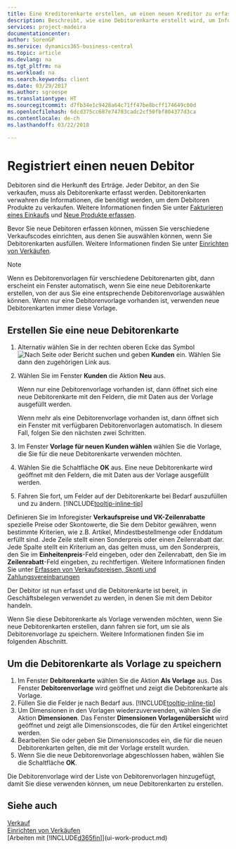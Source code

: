 ```yaml
---
title: Eine Kreditorenkarte erstellen, um einen neuen Kreditor zu erfassen | Microsoft Docs
description: Beschreibt, wie eine Debitorenkarte erstellt wird, um Informationen zu jedem neuen Debitor oder Clients zu erfassen, an die Sie verkaufen.
services: project-madeira
documentationcenter: 
author: SorenGP
ms.service: dynamics365-business-central
ms.topic: article
ms.devlang: na
ms.tgt_pltfrm: na
ms.workload: na
ms.search.keywords: client
ms.date: 03/29/2017
ms.author: sgroespe
ms.translationtype: HT
ms.sourcegitcommit: d7fb34e1c9428a64c71ff47be8bcff174649c00d
ms.openlocfilehash: 6dcd375cc687e74783cadc2cf50fbf804377d3ca
ms.contentlocale: de-ch
ms.lasthandoff: 03/22/2018

---
```

# <a name="register-new-customers"></a>Registriert einen neuen Debitor
Debitoren sind die Herkunft des Erträge. Jeder Debitor, an den Sie verkaufen, muss als Debitorenkarte erfasst werden. Debitorenkarten verwahren die Informationen, die benötigt werden, um dem Debitoren Produkte zu verkaufen. Weitere Informationen finden Sie unter [Fakturieren eines Einkaufs](sales-how-invoice-sales.md) und [Neue Produkte erfassen](inventory-how-register-new-items.md).  

Bevor Sie neue Debitoren erfassen können, müssen Sie verschiedene Verkaufscodes einrichten, aus denen Sie auswählen können, wenn Sie Debitorenkarten ausfüllen. Weitere Informationen finden Sie unter [Einrichten von Verkäufen](sales-setup-sales.md).

> [!NOTE]  
>   Wenn es Debitorenvorlagen für verschiedene Debitorenarten gibt, dann erscheint ein Fenster automatisch, wenn Sie eine neue Debitorenkarte erstellen, von der aus Sie eine entsprechende Debitorenvorlage auswählen können. Wenn nur eine Debitorenvorlage vorhanden ist, verwenden neue Debitorenkarten immer diese Vorlage.

## <a name="to-create-a-new-customer-card"></a>Erstellen Sie eine neue Debitorenkarte
1. Alternativ wählen Sie in der rechten oberen Ecke das Symbol ![Nach Seite oder Bericht suchen](media/ui-search/search_small.png "Nach Seite oder Bericht suchen") und geben **Kunden** ein. Wählen Sie dann den zugehörigen Link aus.  
2. Wählen Sie im Fenster **Kunden** die Aktion **Neu** aus.

    Wenn nur eine Debitorenvorlage vorhanden ist, dann öffnet sich eine neue Debitorenkarte mit den Feldern, die mit Daten aus der Vorlage ausgefüllt werden.

    Wenn mehr als eine Debitorenvorlage vorhanden ist, dann öffnet sich ein Fenster mit verfügbaren Debitorenvorlagen automatisch. In diesem Fall, folgen Sie den nächsten zwei Schritten.
3. Im Fenster **Vorlage für neuen Kunden wählen** wählen Sie die Vorlage, die Sie für die neue Debitorenkarte verwenden möchten.
4. Wählen Sie die Schaltfläche **OK** aus. Eine neue Debitorenkarte wird geöffnet mit den Feldern, die mit Daten aus der Vorlage ausgefüllt werden.  
5. Fahren Sie fort, um Felder auf der Debitorenkarte bei Bedarf auszufüllen und zu ändern. [!INCLUDE[tooltip-inline-tip](includes/tooltip-inline-tip_md.md)]

Definieren Sie im Inforegister **Verkaufspreise und VK-Zeilenrabatte** spezielle Preise oder Skontowerte, die Sie dem Debitor gewähren, wenn bestimmte Kriterien, wie z.B. Artikel, Mindestbestellmenge oder Enddatum erfüllt sind. Jede Zeile stellt einen Sonderpreis oder einen Zeilenrabatt dar. Jede Spalte stellt ein Kriterium an, das gelten muss, um den Sonderpreis, den Sie im **Einheitenpreis**-Feld eingeben, oder den Zeilenrabatt, den Sie im **Zeilenrabatt**-Feld eingeben, zu rechtfertigen. Weitere Informationen finden Sie unter [Erfassen von Verkaufspreisen, Skonti und Zahlungsvereinbarungen](sales-how-record-sales-price-discount-payment-agreements.md)

Der Debitor ist nun erfasst und die Debitorenkarte ist bereit, in Geschäftsbelegen verwendet zu werden, in denen Sie mit dem Debitor handeln.

Wenn Sie diese Debitorenkarte als Vorlage verwenden möchten, wenn Sie neue Debitorenkarten erstellen, dann fahren sie fort, um sie als Debitorenvorlage zu speichern. Weitere Informationen finden Sie im folgenden Abschnitt.

## <a name="to-save-the-customer-card-as-a-template"></a>Um die Debitorenkarte als Vorlage zu speichern
1. Im Fenster **Debitorenkarte** wählen Sie die Aktion **Als Vorlage** aus. Das Fenster **Debitorenvorlage** wird geöffnet und zeigt die Debitorenkarte als Vorlage.
2. Füllen Sie die Felder je nach Bedarf aus. [!INCLUDE[tooltip-inline-tip](includes/tooltip-inline-tip_md.md)]
3. Um Dimensionen in den Vorlagen wiederzuverwenden, wählen Sie die Aktion **Dimensionen**. Das Fenster **Dimensionen Vorlagenübersicht** wird geöffnet und zeigt alle Dimensionscodes, die für den Artikel eingerichtet werden.
4. Bearbeiten Sie oder geben Sie Dimensionscodes ein, die für die neuen Debitorenkarten gelten, die mit der Vorlage erstellt wurden.  
5. Wenn Sie die neue Debitorenvorlage abgeschlossen haben, wählen Sie die Schaltfläche **OK**.

Die Debitorenvorlage wird der Liste von Debitorenvorlagen hinzugefügt, damit Sie diese verwenden können, um neue Debitorenkarten zu erstellen.

## <a name="see-also"></a>Siehe auch
[Verkauf](sales-manage-sales.md)    
[Einrichten von Verkäufen](sales-setup-sales.md)    
[Arbeiten mit [!INCLUDE[d365fin](includes/d365fin_md.md)]](ui-work-product.md)

